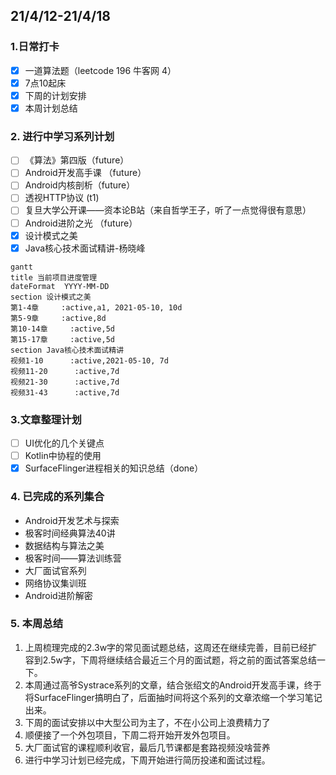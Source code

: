 ##  21/4/12-21/4/18

### 1.日常打卡

- [x] 一道算法题（leetcode 196 牛客网 4） 
- [x] 7点10起床
- [x] 下周的计划安排
- [x] 本周计划总结

### 2. 进行中学习系列计划

- [ ] 《算法》第四版（future）
- [ ] Android开发高手课 （future）
- [ ] Android内核剖析（future）
- [ ] 透视HTTP协议 (t1)
- [ ] 复旦大学公开课——资本论B站（来自哲学王子，听了一点觉得很有意思）
- [ ] Android进阶之光 （future）
- [x] 设计模式之美 
- [x] Java核心技术面试精讲-杨晓峰

```mermaid
gantt
title 当前项目进度管理
dateFormat  YYYY-MM-DD
section 设计模式之美
第1-4章     :active,a1, 2021-05-10, 10d
第5-9章     :active,8d
第10-14章     :active,5d
第15-17章     :active,5d
section Java核心技术面试精讲
视频1-10      :active,2021-05-10, 7d
视频11-20      :active,7d
视频21-30      :active,7d
视频31-43      :active,7d
```

### 3.文章整理计划

- [ ] UI优化的几个关键点
- [ ] Kotlin中协程的使用
- [x] SurfaceFlinger进程相关的知识总结（done）

### 4. 已完成的系列集合

- Android开发艺术与探索
- 极客时间经典算法40讲
- 数据结构与算法之美
- 极客时间——算法训练营
- 大厂面试官系列
- 网络协议集训班
- Android进阶解密

### 5. 本周总结

1. 上周梳理完成的2.3w字的常见面试题总结，这周还在继续完善，目前已经扩容到2.5w字，下周将继续结合最近三个月的面试题，将之前的面试答案总结一下。
2. 本周通过高爷Systrace系列的文章，结合张绍文的Android开发高手课，终于将SurfaceFlinger搞明白了，后面抽时间将这个系列的文章浓缩一个学习笔记出来。
3. 下周的面试安排以中大型公司为主了，不在小公司上浪费精力了
4. 顺便接了一个外包项目，下周二将开始开发外包项目。
5. 大厂面试官的课程顺利收官，最后几节课都是套路视频没啥营养
6. 进行中学习计划已经完成，下周开始进行简历投递和面试过程。

